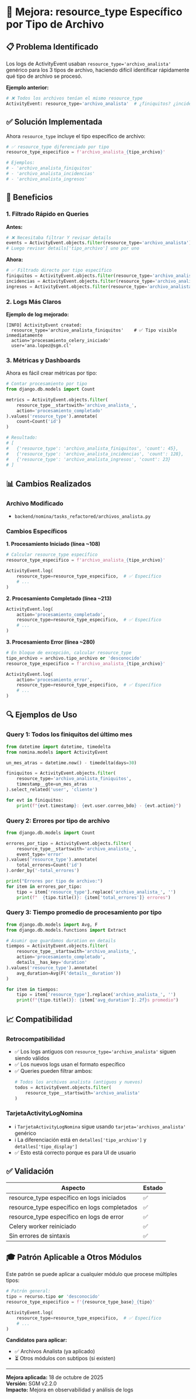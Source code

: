 # 🔧 Mejora: resource_type Específico por Tipo de Archivo

## 📋 Problema Identificado

Los logs de ActivityEvent usaban `resource_type='archivo_analista'` genérico para los 3 tipos de archivo, haciendo difícil identificar rápidamente qué tipo de archivo se procesó.

**Ejemplo anterior:**
```python
# ❌ Todos los archivos tenían el mismo resource_type
ActivityEvent: resource_type='archivo_analista'  # ¿finiquitos? ¿incidencias? ¿ingresos?
```

## ✅ Solución Implementada

Ahora `resource_type` incluye el tipo específico de archivo:

```python
# ✅ resource_type diferenciado por tipo
resource_type_especifico = f'archivo_analista_{tipo_archivo}'

# Ejemplos:
# - 'archivo_analista_finiquitos'
# - 'archivo_analista_incidencias'  
# - 'archivo_analista_ingresos'
```

## 🎯 Beneficios

### 1. Filtrado Rápido en Queries

**Antes:**
```python
# ❌ Necesitaba filtrar Y revisar details
events = ActivityEvent.objects.filter(resource_type='archivo_analista')
# Luego revisar details['tipo_archivo'] uno por uno
```

**Ahora:**
```python
# ✅ Filtrado directo por tipo específico
finiquitos = ActivityEvent.objects.filter(resource_type='archivo_analista_finiquitos')
incidencias = ActivityEvent.objects.filter(resource_type='archivo_analista_incidencias')
ingresos = ActivityEvent.objects.filter(resource_type='archivo_analista_ingresos')
```

### 2. Logs Más Claros

**Ejemplo de log mejorado:**
```
[INFO] ActivityEvent created: 
  resource_type='archivo_analista_finiquitos'    # ✅ Tipo visible inmediatamente
  action='procesamiento_celery_iniciado'
  user='ana.lopez@sgm.cl'
```

### 3. Métricas y Dashboards

Ahora es fácil crear métricas por tipo:
```python
# Contar procesamiento por tipo
from django.db.models import Count

metrics = ActivityEvent.objects.filter(
    resource_type__startswith='archivo_analista_',
    action='procesamiento_completado'
).values('resource_type').annotate(
    count=Count('id')
)

# Resultado:
# [
#   {'resource_type': 'archivo_analista_finiquitos', 'count': 45},
#   {'resource_type': 'archivo_analista_incidencias', 'count': 128},
#   {'resource_type': 'archivo_analista_ingresos', 'count': 23}
# ]
```

## 📊 Cambios Realizados

### Archivo Modificado
- `backend/nomina/tasks_refactored/archivos_analista.py`

### Cambios Específicos

**1. Procesamiento Iniciado (línea ~108)**
```python
# Calcular resource_type específico
resource_type_especifico = f'archivo_analista_{tipo_archivo}'

ActivityEvent.log(
    resource_type=resource_type_especifico,  # ✅ Específico
    # ...
)
```

**2. Procesamiento Completado (línea ~213)**
```python
ActivityEvent.log(
    action='procesamiento_completado',
    resource_type=resource_type_especifico,  # ✅ Específico
    # ...
)
```

**3. Procesamiento Error (línea ~280)**
```python
# En bloque de excepción, calcular resource_type
tipo_archivo = archivo.tipo_archivo or 'desconocido'
resource_type_especifico = f'archivo_analista_{tipo_archivo}'

ActivityEvent.log(
    action='procesamiento_error',
    resource_type=resource_type_especifico,  # ✅ Específico
    # ...
)
```

## 🔍 Ejemplos de Uso

### Query 1: Todos los finiquitos del último mes
```python
from datetime import datetime, timedelta
from nomina.models import ActivityEvent

un_mes_atras = datetime.now() - timedelta(days=30)

finiquitos = ActivityEvent.objects.filter(
    resource_type='archivo_analista_finiquitos',
    timestamp__gte=un_mes_atras
).select_related('user', 'cliente')

for evt in finiquitos:
    print(f"{evt.timestamp}: {evt.user.correo_bdo} - {evt.action}")
```

### Query 2: Errores por tipo de archivo
```python
from django.db.models import Count

errores_por_tipo = ActivityEvent.objects.filter(
    resource_type__startswith='archivo_analista_',
    event_type='error'
).values('resource_type').annotate(
    total_errores=Count('id')
).order_by('-total_errores')

print("Errores por tipo de archivo:")
for item in errores_por_tipo:
    tipo = item['resource_type'].replace('archivo_analista_', '')
    print(f"  {tipo.title()}: {item['total_errores']} errores")
```

### Query 3: Tiempo promedio de procesamiento por tipo
```python
from django.db.models import Avg, F
from django.db.models.functions import Extract

# Asumir que guardamos duration en details
tiempos = ActivityEvent.objects.filter(
    resource_type__startswith='archivo_analista_',
    action='procesamiento_completado',
    details__has_key='duration'
).values('resource_type').annotate(
    avg_duration=Avg(F('details__duration'))
)

for item in tiempos:
    tipo = item['resource_type'].replace('archivo_analista_', '')
    print(f"{tipo.title()}: {item['avg_duration']:.2f}s promedio")
```

## 📈 Compatibilidad

### Retrocompatibilidad
- ✅ Los logs antiguos con `resource_type='archivo_analista'` siguen siendo válidos
- ✅ Los nuevos logs usan el formato específico
- ✅ Queries pueden filtrar ambos:
  ```python
  # Todos los archivos analista (antiguos y nuevos)
  todos = ActivityEvent.objects.filter(
      resource_type__startswith='archivo_analista'
  )
  ```

### TarjetaActivityLogNomina
- ℹ️ `TarjetaActivityLogNomina` sigue usando `tarjeta='archivos_analista'` genérico
- ℹ️ La diferenciación está en `detalles['tipo_archivo']` y `detalles['tipo_display']`
- ✅ Esto está correcto porque es para UI de usuario

## ✅ Validación

| Aspecto | Estado |
|---------|--------|
| resource_type específico en logs iniciados | ✅ |
| resource_type específico en logs completados | ✅ |
| resource_type específico en logs de error | ✅ |
| Celery worker reiniciado | ✅ |
| Sin errores de sintaxis | ✅ |

## 🎓 Patrón Aplicable a Otros Módulos

Este patrón se puede aplicar a cualquier módulo que procese múltiples tipos:

```python
# Patrón general:
tipo = recurso.tipo or 'desconocido'
resource_type_especifico = f'{resource_type_base}_{tipo}'

ActivityEvent.log(
    resource_type=resource_type_especifico,  # ✅ Específico
    # ...
)
```

**Candidatos para aplicar:**
- ✅ Archivos Analista (ya aplicado)
- ⏳ Otros módulos con subtipos (si existen)

---

**Mejora aplicada:** 18 de octubre de 2025  
**Versión:** SGM v2.2.0  
**Impacto:** Mejora en observabilidad y análisis de logs
